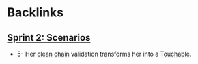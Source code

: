 
# Backlinks
## [Sprint 2: Scenarios](<Sprint 2: Scenarios.md>)
- 5- Her [clean chain](<clean chain.md>) validation transforms her into a [Touchable](<Touchable.md>).


